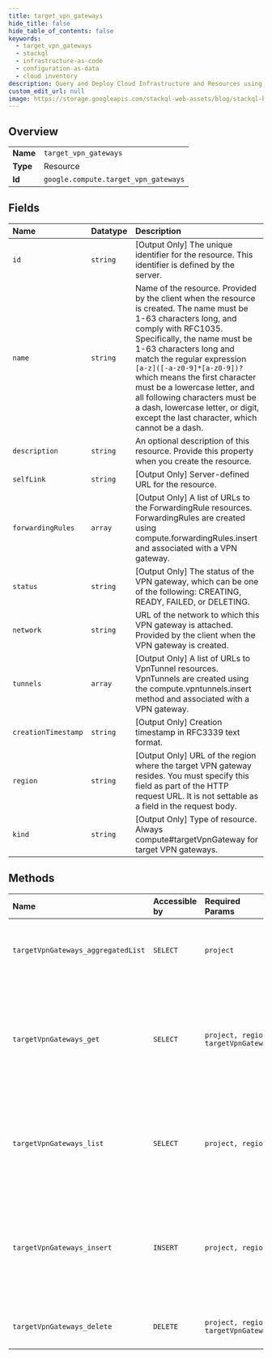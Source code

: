 ```yaml
---
title: target_vpn_gateways
hide_title: false
hide_table_of_contents: false
keywords:
  - target_vpn_gateways
  - stackql
  - infrastructure-as-code
  - configuration-as-data
  - cloud inventory
description: Query and Deploy Cloud Infrastructure and Resources using SQL
custom_edit_url: null
image: https://storage.googleapis.com/stackql-web-assets/blog/stackql-blog-post-featured-image.png
---
```

  
    

## Overview
<table><tbody>
<tr><td><b>Name</b></td><td><code>target_vpn_gateways</code></td></tr>
<tr><td><b>Type</b></td><td>Resource</td></tr>
<tr><td><b>Id</b></td><td><code>google.compute.target_vpn_gateways</code></td></tr>
</tbody></table>

## Fields
| Name | Datatype | Description |
|:-----|:---------|:------------|
| `id` | `string` | [Output Only] The unique identifier for the resource. This identifier is defined by the server. |
| `name` | `string` | Name of the resource. Provided by the client when the resource is created. The name must be 1-63 characters long, and comply with RFC1035. Specifically, the name must be 1-63 characters long and match the regular expression `[a-z]([-a-z0-9]*[a-z0-9])?` which means the first character must be a lowercase letter, and all following characters must be a dash, lowercase letter, or digit, except the last character, which cannot be a dash. |
| `description` | `string` | An optional description of this resource. Provide this property when you create the resource. |
| `selfLink` | `string` | [Output Only] Server-defined URL for the resource. |
| `forwardingRules` | `array` | [Output Only] A list of URLs to the ForwardingRule resources. ForwardingRules are created using compute.forwardingRules.insert and associated with a VPN gateway. |
| `status` | `string` | [Output Only] The status of the VPN gateway, which can be one of the following: CREATING, READY, FAILED, or DELETING. |
| `network` | `string` | URL of the network to which this VPN gateway is attached. Provided by the client when the VPN gateway is created. |
| `tunnels` | `array` | [Output Only] A list of URLs to VpnTunnel resources. VpnTunnels are created using the compute.vpntunnels.insert method and associated with a VPN gateway. |
| `creationTimestamp` | `string` | [Output Only] Creation timestamp in RFC3339 text format. |
| `region` | `string` | [Output Only] URL of the region where the target VPN gateway resides. You must specify this field as part of the HTTP request URL. It is not settable as a field in the request body. |
| `kind` | `string` | [Output Only] Type of resource. Always compute#targetVpnGateway for target VPN gateways. |
## Methods
| Name | Accessible by | Required Params | Description |
|:-----|:--------------|:----------------|:------------|
| `targetVpnGateways_aggregatedList` | `SELECT` | `project` | Retrieves an aggregated list of target VPN gateways. |
| `targetVpnGateways_get` | `SELECT` | `project, region, targetVpnGateway` | Returns the specified target VPN gateway. Gets a list of available target VPN gateways by making a list() request. |
| `targetVpnGateways_list` | `SELECT` | `project, region` | Retrieves a list of target VPN gateways available to the specified project and region. |
| `targetVpnGateways_insert` | `INSERT` | `project, region` | Creates a target VPN gateway in the specified project and region using the data included in the request. |
| `targetVpnGateways_delete` | `DELETE` | `project, region, targetVpnGateway` | Deletes the specified target VPN gateway. |
